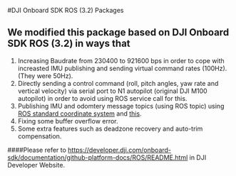 #DJI Onboard SDK ROS (3.2) Packages
## We modified this package based on DJI Onboard SDK ROS (3.2) in ways that
1. Increasing Baudrate from 230400 to 921600 bps in order to cope with increasted IMU publishing and sending virtual command rates (100Hz). (They were 50Hz).
2. Directly sending a control command (roll, pitch angles, yaw rate and vertical velocity) via serial port to N1 autopilot (original DJI M100 autopilot) in order to avoid using ROS service call for this.
3. Publishing IMU and odomtery message topics (using ROS topic) using [ROS standard coordinate system](http://www.ros.org/reps/rep-0103.html) and [this](http://www.ros.org/reps/rep-0105.html).
4. Fixing some buffer overflow error.
5. Some extra features such as deadzone recovery and auto-trim compensation. 

####Please refer to <https://developer.dji.com/onboard-sdk/documentation/github-platform-docs/ROS/README.html> in DJI Developer Website.